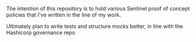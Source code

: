 The intention of this repository is to hold various Sentinel proof of concept policies that I've written in the line of my work.

Ultimately plan to write tests and structure mocks better, in line with the Hashicorp governance repo
